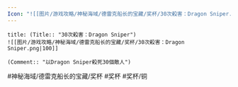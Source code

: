 ```yaml
---
Icon: "![[图片/游戏攻略/神秘海域/德雷克船长的宝藏/奖杯/30次殺害：Dragon Sniper.png|30]]"
---
```

```ad-common-bronze-trophy
title: (Title:: "30次殺害：Dragon Sniper")
![[图片/游戏攻略/神秘海域/德雷克船长的宝藏/奖杯/30次殺害：Dragon Sniper.png|100]]

(Comment:: "以Dragon Sniper殺死30個敵人")
```

#神秘海域/德雷克船长的宝藏/奖杯 #奖杯 #奖杯/铜
